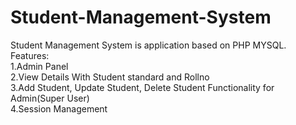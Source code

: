 # Student-Management-System
Student Management System is application based on PHP MYSQL.  
Features:  
1.Admin Panel  
2.View Details With Student standard and Rollno  
3.Add Student, Update Student, Delete Student Functionality for Admin(Super User)  
4.Session Management  
